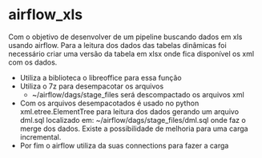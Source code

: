 # airflow_xls

Com o objetivo de desenvolver de um pipeline buscando dados em xls usando airflow.
Para a leitura dos dados das tabelas dinâmicas foi necessário criar uma versão da tabela em xlsx onde fica disponível os xml com os dados.
  - Utiliza a biblioteca o libreoffice para essa função 
  - Utiliza o 7z para desempacotar os arquivos 
     - ~/airflow/dags/stage_files será descompactado os arquivos xml 
  - Com os arquivos desempacotados é usado no python xml.etree.ElementTree para leitura dos dados gerando um arquivo dml.sql localizado em: ~/airflow/dags/stage_files/dml.sql onde faz o merge dos dados. Existe a possibilidade de melhoria para uma carga incremental.
  - Por fim o airflow utiliza da suas connections para fazer a carga  


